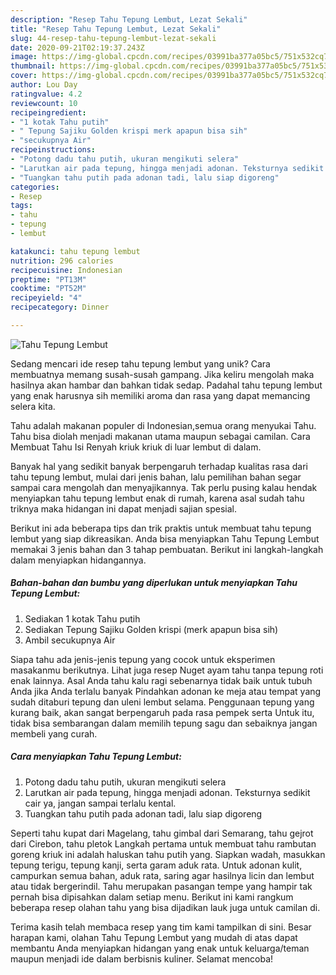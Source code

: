 ```yaml
---
description: "Resep Tahu Tepung Lembut, Lezat Sekali"
title: "Resep Tahu Tepung Lembut, Lezat Sekali"
slug: 44-resep-tahu-tepung-lembut-lezat-sekali
date: 2020-09-21T02:19:37.243Z
image: https://img-global.cpcdn.com/recipes/03991ba377a05bc5/751x532cq70/tahu-tepung-lembut-foto-resep-utama.jpg
thumbnail: https://img-global.cpcdn.com/recipes/03991ba377a05bc5/751x532cq70/tahu-tepung-lembut-foto-resep-utama.jpg
cover: https://img-global.cpcdn.com/recipes/03991ba377a05bc5/751x532cq70/tahu-tepung-lembut-foto-resep-utama.jpg
author: Lou Day
ratingvalue: 4.2
reviewcount: 10
recipeingredient:
- "1 kotak Tahu putih"
- " Tepung Sajiku Golden krispi merk apapun bisa sih"
- "secukupnya Air"
recipeinstructions:
- "Potong dadu tahu putih, ukuran mengikuti selera"
- "Larutkan air pada tepung, hingga menjadi adonan. Teksturnya sedikit cair ya, jangan sampai terlalu kental."
- "Tuangkan tahu putih pada adonan tadi, lalu siap digoreng"
categories:
- Resep
tags:
- tahu
- tepung
- lembut

katakunci: tahu tepung lembut 
nutrition: 296 calories
recipecuisine: Indonesian
preptime: "PT13M"
cooktime: "PT52M"
recipeyield: "4"
recipecategory: Dinner

---
```



![Tahu Tepung Lembut](https://img-global.cpcdn.com/recipes/03991ba377a05bc5/751x532cq70/tahu-tepung-lembut-foto-resep-utama.jpg)

Sedang mencari ide resep tahu tepung lembut yang unik? Cara membuatnya memang susah-susah gampang. Jika keliru mengolah maka hasilnya akan hambar dan bahkan tidak sedap. Padahal tahu tepung lembut yang enak harusnya sih memiliki aroma dan rasa yang dapat memancing selera kita.

Tahu adalah makanan populer di Indonesian,semua orang menyukai Tahu. Tahu bisa diolah menjadi makanan utama maupun sebagai camilan. Cara Membuat Tahu Isi Renyah kriuk kriuk di luar lembut di dalam.

Banyak hal yang sedikit banyak berpengaruh terhadap kualitas rasa dari tahu tepung lembut, mulai dari jenis bahan, lalu pemilihan bahan segar sampai cara mengolah dan menyajikannya. Tak perlu pusing kalau hendak menyiapkan tahu tepung lembut enak di rumah, karena asal sudah tahu triknya maka hidangan ini dapat menjadi sajian spesial.


Berikut ini ada beberapa tips dan trik praktis untuk membuat tahu tepung lembut yang siap dikreasikan. Anda bisa menyiapkan Tahu Tepung Lembut memakai 3 jenis bahan dan 3 tahap pembuatan. Berikut ini langkah-langkah dalam menyiapkan hidangannya.

<!--inarticleads1-->

##### Bahan-bahan dan bumbu yang diperlukan untuk menyiapkan Tahu Tepung Lembut:

1. Sediakan 1 kotak Tahu putih
1. Sediakan  Tepung Sajiku Golden krispi (merk apapun bisa sih)
1. Ambil secukupnya Air


Siapa tahu ada jenis-jenis tepung yang cocok untuk eksperimen masakanmu berikutnya. Lihat juga resep Nuget ayam tahu tanpa tepung roti enak lainnya. Asal Anda tahu kalu ragi sebenarnya tidak baik untuk tubuh Anda jika Anda terlalu banyak Pindahkan adonan ke meja atau tempat yang sudah ditaburi tepung dan uleni lembut selama. Penggunaan tepung yang kurang baik, akan sangat berpengaruh pada rasa pempek serta Untuk itu, tidak bisa sembarangan dalam memilih tepung sagu dan sebaiknya jangan membeli yang curah. 

<!--inarticleads2-->

##### Cara menyiapkan Tahu Tepung Lembut:

1. Potong dadu tahu putih, ukuran mengikuti selera
1. Larutkan air pada tepung, hingga menjadi adonan. Teksturnya sedikit cair ya, jangan sampai terlalu kental.
1. Tuangkan tahu putih pada adonan tadi, lalu siap digoreng


Seperti tahu kupat dari Magelang, tahu gimbal dari Semarang, tahu gejrot dari Cirebon, tahu pletok Langkah pertama untuk membuat tahu rambutan goreng kriuk ini adalah haluskan tahu putih yang. Siapkan wadah, masukkan tepung terigu, tepung kanji, serta garam aduk rata. Untuk adonan kulit, campurkan semua bahan, aduk rata, saring agar hasilnya licin dan lembut atau tidak bergerindil. Tahu merupakan pasangan tempe yang hampir tak pernah bisa dipisahkan dalam setiap menu. Berikut ini kami rangkum beberapa resep olahan tahu yang bisa dijadikan lauk juga untuk camilan di. 

Terima kasih telah membaca resep yang tim kami tampilkan di sini. Besar harapan kami, olahan Tahu Tepung Lembut yang mudah di atas dapat membantu Anda menyiapkan hidangan yang enak untuk keluarga/teman maupun menjadi ide dalam berbisnis kuliner. Selamat mencoba!
